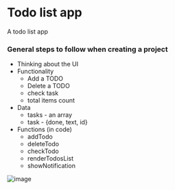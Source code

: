 # Todo list app
A todo list app


### General steps to follow when creating a project

- Thinking about the UI
- Functionality
	- Add a TODO
	- Delete a TODO
	- check task
	- total items count
- Data
	- tasks - an array
	- task - {done, text, id}
- Functions (in code)
	- addTodo
	- deleteTodo
	- checkTodo
	- renderTodosList
	- showNotification

![image](https://github.com/AshwiniBagade31/TODO-List-JS/assets/138771268/90ef076b-6ae5-42ec-82fe-4dae52ab76f1)
